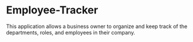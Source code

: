 # Employee-Tracker
This application allows a business owner to organize and keep track of the departments, roles, and employees in their company.
